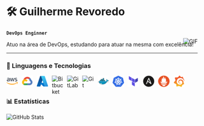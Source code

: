 # 🛠️ Guilherme Revoredo

**`DevOps Enginner`**

Atuo na área de DevOps, estudando para atuar na mesma com excelência!


---

### 🤖 Linguagens e Tecnologias

<img 
    align="left" 
    alt="AWS"
    title="AWS" 
    width="30px" 
    style="padding-right: 10px;" 
    src="https://raw.githubusercontent.com/devicons/devicon/master/icons/amazonwebservices/amazonwebservices-original-wordmark.svg" 
/>
<img 
    align="left" 
    alt="GCP"
    title="GCP" 
    width="30px" 
    style="padding-right: 10px;" 
    src="https://raw.githubusercontent.com/devicons/devicon/master/icons/googlecloud/googlecloud-original.svg" 
/>
<img 
    align="left" 
    alt="Azure"
    title="Azure" 
    width="30px" 
    style="padding-right: 10px;" 
    src="https://raw.githubusercontent.com/devicons/devicon/master/icons/azure/azure-original.svg" 
/>
<img 
    align="left" 
    alt="Bitbucket"
    title="Bitbucket" 
    width="30px" 
    style="padding-right: 10px;" 
    src="https://cdn.jsdelivr.net/gh/devicons/devicon@latest/icons/bitbucket/bitbucket-original.svg" 
/>
<img 
    align="left" 
    alt="GitLab"
    title="GitLab" 
    width="30px" 
    style="padding-right: 10px;" 
    src="https://cdn.jsdelivr.net/gh/devicons/devicon@latest/icons/gitlab/gitlab-original.svg" 
/>
<img 
    align="left" 
    alt="Git"
    title="Git" 
    width="30px" 
    style="padding-right: 10px;" 
    src="https://cdn.jsdelivr.net/gh/devicons/devicon@latest/icons/git/git-original.svg" 
/>
<img 
    align="left" 
    alt="Docker"
    title="Docker" 
    width="30px" 
    style="padding-right: 10px;" 
    src="https://raw.githubusercontent.com/devicons/devicon/master/icons/docker/docker-original.svg" 
/>
<img 
    align="left" 
    alt="Kubernetes"
    title="Kubernetes" 
    width="30px" 
    style="padding-right: 10px;" 
    src="https://raw.githubusercontent.com/devicons/devicon/master/icons/kubernetes/kubernetes-plain.svg" 
/>
<img 
    align="left" 
    alt="Terraform"
    title="Terraform" 
    width="30px" 
    style="padding-right: 10px;" 
    src="https://raw.githubusercontent.com/devicons/devicon/master/icons/terraform/terraform-original.svg" 
/>
<img 
    align="left" 
    alt="Ansible"
    title="Ansible" 
    width="30px" 
    style="padding-right: 10px;" 
    src="https://raw.githubusercontent.com/devicons/devicon/master/icons/ansible/ansible-original.svg" 
/>
<img 
    align="left" 
    alt="Prometheus"
    title="Prometheus" 
    width="30px" 
    style="padding-right: 10px;" 
    src="https://raw.githubusercontent.com/devicons/devicon/master/icons/prometheus/prometheus-original.svg" 
/>
<img 
    align="left" 
    alt="Grafana"
    title="Grafana" 
    width="30px" 
    style="padding-right: 10px;" 
    src="https://raw.githubusercontent.com/devicons/devicon/master/icons/grafana/grafana-original.svg" 
/>

<br/>
<br/>

### 📊 Estatísticas

<p>
  <img 
    align="left" 
    alt="GitHub Stats" 
    height="200" 
    style="padding-right: 10px;" 
    src="https://github-readme-stats.vercel.app/api?username=grmo-dv&show_icons=true&theme=tokyonight&include_all_commits=true&locale=pt-br" 
  />
<img 
    align="right" 
    alt="GIF"
    height="300" 
    style="padding-left: 10px; margin-top: -200px; margin-left: -20px;" 
    src="https://user-images.githubusercontent.com/74038190/229223263-cf2e4b07-2615-4f87-9c38-e37600f8381a.gif" 
/>

<!--
<img 
      align="left" 
      alt="GitHub Stats" 
      height="200" 
      src="https://github-readme-stats.vercel.app/api/top-langs/?username=grmo-dv&theme=tokyonight&layout=compact&custom_title=Tecnologias&langs_count=9" 
  />
-->
</p>
